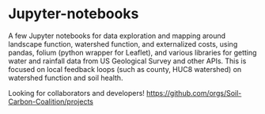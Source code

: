 # Jupyter-notebooks
A few Jupyter notebooks for data exploration and mapping around landscape function, watershed function, and externalized costs, using pandas, folium (python wrapper for Leaflet), and various libraries for getting water and rainfall data from US Geological Survey and other APIs. This is focused on local feedback loops (such as county, HUC8 watershed) on watershed function and soil health.

Looking for collaborators and developers! https://github.com/orgs/Soil-Carbon-Coalition/projects

